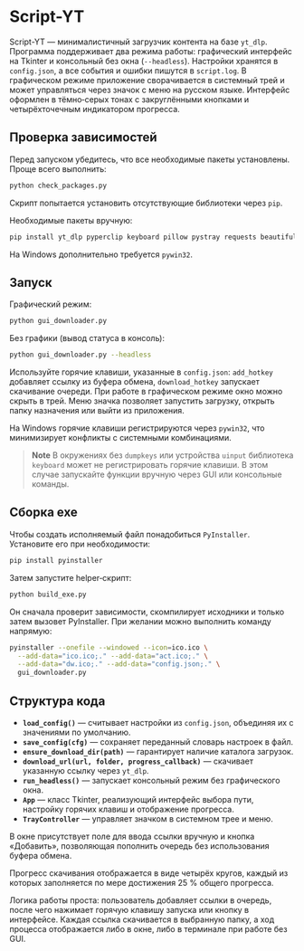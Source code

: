 # Script-YT

Script-YT — минималистичный загрузчик контента на базе `yt_dlp`.
Программа поддерживает два режима работы: графический интерфейс на
Tkinter и консольный без окна (`--headless`).  Настройки хранятся в
`config.json`, а все события и ошибки пишутся в `script.log`.  В
графическом режиме приложение сворачивается в системный трей и может
управляться через значок с меню на русском языке.
Интерфейс оформлен в тёмно‑серых тонах с закруглёнными кнопками и
четырёхточечным индикатором прогресса.

## Проверка зависимостей

Перед запуском убедитесь, что все необходимые пакеты установлены.
Проще всего выполнить:

```bash
python check_packages.py
```

Скрипт попытается установить отсутствующие библиотеки через `pip`.

Необходимые пакеты вручную:

```bash
pip install yt_dlp pyperclip keyboard pillow pystray requests beautifulsoup4
```

На Windows дополнительно требуется `pywin32`.

## Запуск

Графический режим:

```bash
python gui_downloader.py
```

Без графики (вывод статуса в консоль):

```bash
python gui_downloader.py --headless
```

Используйте горячие клавиши, указанные в `config.json`:
`add_hotkey` добавляет ссылку из буфера обмена,
`download_hotkey` запускает скачивание очереди.
При работе в графическом режиме окно можно скрыть в трей. Меню значка
позволяет запустить загрузку, открыть папку назначения или выйти из
приложения.

На Windows горячие клавиши регистрируются через `pywin32`, что
минимизирует конфликты с системными комбинациями.

> **Note**
> В окружениях без `dumpkeys` или устройства `uinput`
> библиотека `keyboard` может не регистрировать горячие клавиши.
> В этом случае запускайте функции вручную через GUI или консольные
> команды.

## Сборка exe

Чтобы создать исполняемый файл понадобиться `PyInstaller`. Установите
его при необходимости:

```bash
pip install pyinstaller
```

Затем запустите helper‑скрипт:

```bash
python build_exe.py
```

Он сначала проверит зависимости, скомпилирует исходники и только
затем вызовет PyInstaller. При
желании можно выполнить команду напрямую:

```bash
pyinstaller --onefile --windowed --icon=ico.ico \
  --add-data="ico.ico;." --add-data="act.ico;." \
  --add-data="dw.ico;." --add-data="config.json;." \
  gui_downloader.py
```

## Структура кода

- **`load_config()`** — считывает настройки из `config.json`,
  объединяя их с значениями по умолчанию.
- **`save_config(cfg)`** — сохраняет переданный словарь настроек в файл.
- **`ensure_download_dir(path)`** — гарантирует наличие каталога загрузок.
- **`download_url(url, folder, progress_callback)`** — скачивает указанную
  ссылку через `yt_dlp`.
- **`run_headless()`** — запускает консольный режим без графического окна.
- **`App`** — класс Tkinter, реализующий интерфейс выбора пути, настройку
  горячих клавиш и отображение прогресса.
- **`TrayController`** — управляет значком в системном трее и меню.

В окне присутствует поле для ввода ссылки вручную и кнопка «Добавить»,
позволяющая пополнить очередь без использования буфера обмена.

Прогресс скачивания отображается в виде четырёх кругов, каждый из
которых заполняется по мере достижения 25 % общего прогресса.

Логика работы проста: пользователь добавляет ссылки в очередь, после чего
нажимает горячую клавишу запуска или кнопку в интерфейсе. Каждая ссылка
скачивается в выбранную папку, а ход процесса отображается либо в окне,
либо в терминале при работе без GUI.


